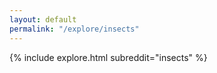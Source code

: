 ```yaml
---
layout: default
permalink: "/explore/insects"
---
```


<link rel="stylesheet" type="text/css" href="/static/css/explore.css">
{% include explore.html subreddit="insects" %}
